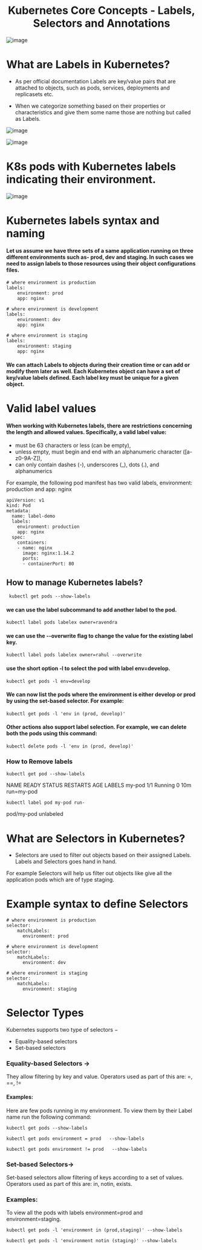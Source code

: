# <div align="center">Kubernetes Core Concepts - Labels, Selectors and Annotations</div>


![image](https://github.com/awsbatch/my-k8s/assets/110165635/445b6b3b-ca8a-4471-b99d-66f3bea70a3d)



# What are Labels in Kubernetes?

- As per official documentation Labels are key/value pairs that are attached to objects, such as pods, services, deployments and replicasets etc.

- When we categorize something based on their properties or characteristics and give them some name those are nothing but called as Labels.

![image](https://github.com/awsbatch/my-k8s/assets/110165635/8753ecfd-2bce-43fe-ba84-916f25b656b9)



![image](https://github.com/awsbatch/my-k8s/assets/110165635/c0b700f8-15e2-4efe-b91d-605eb320079a)




# K8s pods with Kubernetes labels indicating their environment.


![image](https://github.com/awsbatch/my-k8s/assets/110165635/1165d24d-d9c2-4e7d-b46f-75b0f38e2b9e)


# Kubernetes labels syntax and naming

#### Let us assume we have three sets of a same application running on three different environments such as- prod, dev and staging. In such cases we need to assign labels to those resources using their object configurations files.

```
# where environment is production
labels:
    environment: prod
    app: nginx
```

```
# where environment is development
labels:
    environment: dev
    app: nginx
```

```
# where environment is staging
labels:
    environment: staging
    app: nginx
```

#### We can attach Labels to objects during their creation time or can add or modify them later as well. Each Kubernetes object can have a set of key/value labels defined. Each label key must be unique for a given object.


# Valid label values


#### When working with Kubernetes labels, there are restrictions concerning the length and allowed values. Specifically, a valid label value:

- must be 63 characters or less (can be empty),
- unless empty, must begin and end with an alphanumeric character ([a-z0-9A-Z]),
- can only contain dashes (-), underscores (_), dots (.), and alphanumerics

For example, the following pod manifest has two valid labels, environment: production and app: nginx

```
apiVersion: v1
kind: Pod
metadata:
  name: label-demo
  labels:
    environment: production
    app: nginx
  spec:
    containers:
    - name: nginx
      image: nginx:1.14.2
      ports:
      - containerPort: 80
```

## How to manage Kubernetes labels?

```
 kubectl get pods --show-labels
```

#### we can use the label subcommand to add another label to the pod.
```
kubectl label pods labelex owner=ravendra
```

####  we can use the --overwrite flag to change the value for the existing label key.

```
kubectl label pods labelex owner=rahul --overwrite
```

#### use the short option -l to select the pod with label env=develop.

```
kubectl get pods -l env=develop
```

#### We can now list the pods where the environment is either develop or prod by using the set-based selector. For example:

```
kubectl get pods -l 'env in (prod, develop)'
```

#### Other actions also support label selection. For example, we can delete both the pods using this command:

```
kubectl delete pods -l 'env in (prod, develop)'
```

### How to Remove labels
```
kubectl get pod --show-labels
```
NAME     READY   STATUS    RESTARTS   AGE   LABELS
my-pod   1/1     Running   0          10m   run=my-pod

```
kubectl label pod my-pod run-
```
pod/my-pod unlabeled


# What are Selectors in Kubernetes?

- Selectors are used to filter out objects based on their assigned Labels. Labels and Selectors goes hand in hand.

For example Selectors will help us filter out objects like give all the application pods which are of type staging.


# Example syntax to define Selectors

```
# where environment is production
selector:
    matchLabels:
      environment: prod
```

```
# where environment is development
selector:
    matchLabels:
      environment: dev
```

```
# where environment is staging
selector:
    matchLabels:
      environment: staging
```


# Selector Types

Kubernetes supports two type of selectors −

- Equality-based selectors
- Set-based selectors

### Equality-based Selectors ->

They allow filtering by key and value. Operators used as part of this are: =, ==, !=

#### Examples:

Here are few pods running in my environment. To view them by their Label name run the following command:

```
kubectl get pods --show-labels
```

```
kubectl get pods environment = prod   --show-labels  
```

```
kubectl get pods environment != prod   --show-labels  
```

### Set-based Selectors->

Set-based selectors allow filtering of keys according to a set of values. Operators used as part of this are: in, notin, exists.

### Examples:

To view all the pods with labels environment=prod and environment=staging.

```
kubectl get pods -l 'environment in (prod,staging)' --show-labels
```

```
kubectl get pods -l 'environment notin (staging)' --show-labels
```


